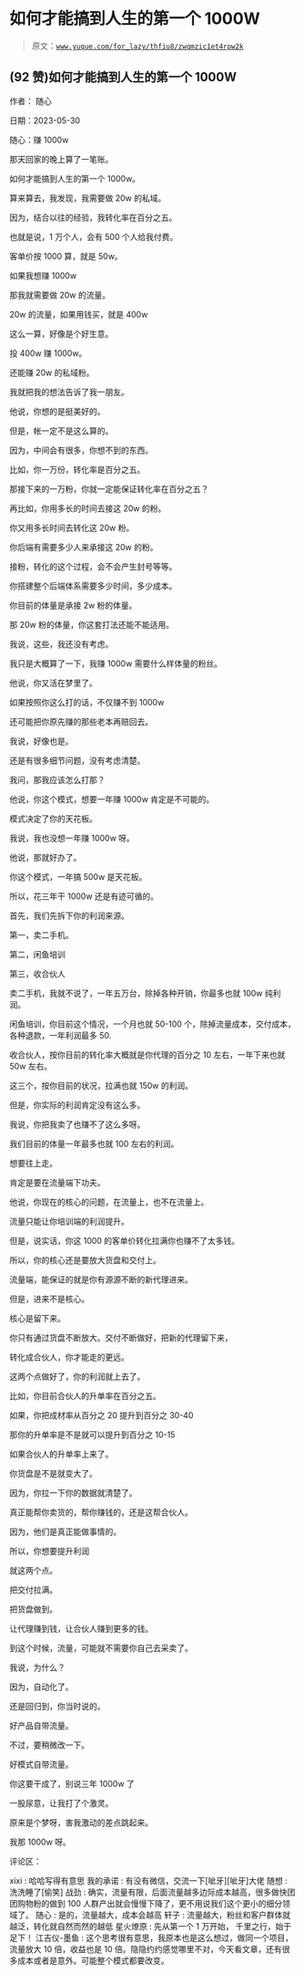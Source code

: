 # 如何才能搞到人生的第一个 1000W

> 原文：[`www.yuque.com/for_lazy/thfiu8/zwqmzic1et4rpw2k`](https://www.yuque.com/for_lazy/thfiu8/zwqmzic1et4rpw2k)



## (92 赞)如何才能搞到人生的第一个 1000W 

作者： 随心 

日期：2023-05-30 

随心：赚 1000w 

那天回家的晚上算了一笔账。 

如何才能搞到人生的第一个 1000w。 

算来算去，我发现，我需要做 20w 的私域。 

因为，结合以往的经验，我转化率在百分之五。 

也就是说，1 万个人，会有 500 个人给我付费。 

客单价按 1000 算，就是 50w。 

如果我想赚 1000w 

那我就需要做 20w 的流量。 

20w 的流量，如果用钱买，就是 400w 

这么一算，好像是个好生意。 

投 400w 赚 1000w。 

还能赚 20w 的私域粉。 

我就把我的想法告诉了我一朋友。 

他说，你想的是挺美好的。 

但是，帐一定不是这么算的。 

因为，中间会有很多，你想不到的东西。 

比如，你一万份，转化率是百分之五。 

那接下来的一万粉，你就一定能保证转化率在百分之五？ 

再比如，你用多长的时间去接这 20w 的粉。 

你又用多长时间去转化这 20w 粉。 

你后端有需要多少人来承接这 20w 的粉。 

接粉，转化的这个过程，会不会产生封号等等。 

你搭建整个后端体系需要多少时间，多少成本。 

你目前的体量是承接 2w 粉的体量。 

那 20w 粉的体量，你这套打法还能不能适用。 

我说，这些，我还没有考虑。 

我只是大概算了一下，我赚 1000w 需要什么样体量的粉丝。 

他说，你又活在梦里了。 

如果按照你这么打的话，不仅赚不到 1000w 

还可能把你原先赚的那些老本再赔回去。 

我说，好像也是。 

还是有很多细节问题，没有考虑清楚。 

我问，那我应该怎么打那？ 

他说，你这个模式，想要一年赚 1000w 肯定是不可能的。 

模式决定了你的天花板。 

我说，我也没想一年赚 1000w 呀。 

他说，那就好办了。 

你这个模式，一年搞 500w 是天花板。 

所以，花三年干 1000w 还是有迹可循的。 

首先，我们先拆下你的利润来源。 

第一，卖二手机。 

第二，闲鱼培训 

第三，收合伙人 

卖二手机，我就不说了，一年五万台，除掉各种开销，你最多也就 100w 纯利润。 

闲鱼培训，你目前这个情况，一个月也就 50-100 个，除掉流量成本，交付成本，各种退款，一年利润最多 50. 

收合伙人，按你目前的转化率大概就是你代理的百分之 10 左右，一年下来也就 50w 左右。 

这三个，按你目前的状况，拉满也就 150w 的利润。 

但是，你实际的利润肯定没有这么多。 

我说，你把我卖了也赚不了这么多呀。 

我们目前的体量一年最多也就 100 左右的利润。 

想要往上走。 

肯定是要在流量端下功夫。 

他说，你现在的核心的问题，在流量上，也不在流量上。 

流量只能让你培训端的利润提升。 

但是，说实话，你这 1000 的客单价转化拉满你也赚不了太多钱。 

所以，你的核心还是要放大货盘和交付上。 

流量端，能保证的就是你有源源不断的新代理进来。 

但是，进来不是核心。 

核心是留下来。 

你只有通过货盘不断放大。交付不断做好，把新的代理留下来， 

转化成合伙人，你才能走的更远。 

这两个点做好了，你的利润就上去了。 

比如，你目前合伙人的升单率在百分之五。 

如果，你把成材率从百分之 20 提升到百分之 30-40 

那你的升单率是不是就可以提升到百分之 10-15 

如果合伙人的升单率上来了。 

你货盘是不是就变大了。 

因为，你拉一下你的数据就清楚了。 

真正能帮你卖货的，帮你赚钱的，还是这帮合伙人。 

因为，他们是真正能做事情的。 

所以，你想要提升利润 

就这两个点。 

把交付拉满。 

把货盘做到。 

让代理赚到钱，让合伙人赚到更多的钱。 

到这个时候，流量，可能就不需要你自己去采卖了。 

我说，为什么？ 

因为，自动化了。 

还是回归到，你当时说的。 

好产品自带流量。 

不过，要稍微改一下。 

好模式自带流量。 

你这要干成了，别说三年 1000w 了 

一股尿意，让我打了个激灵。 

原来是个梦呀，害我激动的差点跳起来。 

我那 1000w 呀。 

评论区： 

xixi : 哈哈写得有意思 我的承诺 : 有没有微信，交流一下[呲牙][呲牙]大佬 随想 : 洗洗睡了[偷笑] 战劲 : 确实，流量有限，后面流量越多边际成本越高，很多做快团团购物粉的做到 100 人群产出就会慢慢下降了，更不用说我们这个更小的细分领域了。 随心 : 是的，流量越大，成本会越高 轩子 : 流量越大，粉丝和客户群体就越泛，转化就自然而然的越低 星火燎原 : 先从第一个 1 万开始， 千里之行，始于足下！ 江吉仪-墨鱼 : 这个思考很有意思，我原本也是这么想过，做同一个项目，流量放大 10 倍，收益也是 10 倍。隐隐约约感觉哪里不对，今天看文章，还有很多成本或者是意外。可能整个模式都要改变。